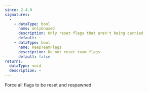 ```yaml
---
since: 2.4.0
signatures:
  -
    - dataType: bool
      name: onlyUnused
      description: Only reset flags that aren't being carried
      default: ~
    - dataType: bool
      name: keepTeamFlags
      description: Do not reset team flags
      default: false
returns:
  dataType: void
  description: ~
---
```


Force all flags to be reset and respawned.

